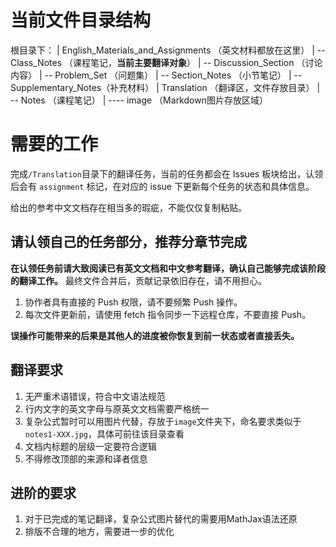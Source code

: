 # 当前文件目录结构

根目录下：
| English_Materials_and_Assignments （英文材料都放在这里）
| -- Class_Notes （课程笔记，**当前主要翻译对象**）
| -- Discussion_Section （讨论内容）
| -- Problem_Set  （问题集）
| -- Section_Notes （小节笔记）
| -- Supplementary_Notes（补充材料）
| Translation （翻译区，文件存放目录）
| -- Notes （课程笔记）
| ---- image （Markdown图片存放区域）

# 需要的工作
完成`/Translation`目录下的翻译任务，当前的任务都会在 Issues 板块给出，认领后会有 `assignment` 标记，在对应的 issue 下更新每个任务的状态和具体信息。

给出的参考中文文档存在相当多的瑕疵，不能仅仅复制粘贴。

## 请认领自己的任务部分，推荐分章节完成

**在认领任务前请大致阅读已有英文文档和中文参考翻译，确认自己能够完成该阶段的翻译工作。**
最终文件合并后，贡献记录依旧存在，请不用担心。

1. 协作者具有直接的 Push 权限，请不要频繁 Push 操作。
2. 每次文件更新前，请使用 fetch 指令同步一下远程仓库，不要直接 Push。

**误操作可能带来的后果是其他人的进度被你恢复到前一状态或者直接丢失。**

## 翻译要求

1. 无严重术语错误，符合中文语法规范
2. 行内文字的英文字母与原英文文档需要严格统一
3. 复杂公式暂时可以用图片代替，存放于`image`文件夹下，命名要求类似于`notes1-XXX.jpg`，具体可前往该目录查看
4. 文档内标题的层级一定要符合逻辑
5. 不得修改顶部的来源和译者信息

## 进阶的要求

1. 对于已完成的笔记翻译，复杂公式图片替代的需要用MathJax语法还原
2. 排版不合理的地方，需要进一步的优化
